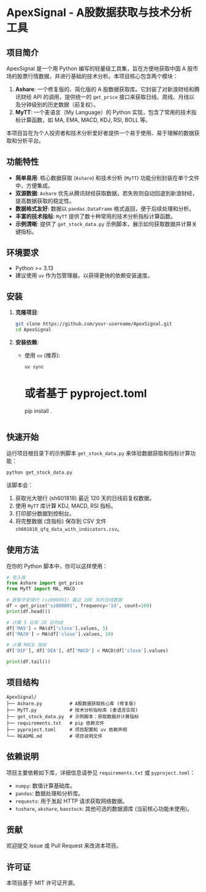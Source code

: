 # ApexSignal - A股数据获取与技术分析工具

## 项目简介

ApexSignal 是一个用 Python 编写的轻量级工具集，旨在方便地获取中国 A 股市场的股票行情数据，并进行基础的技术分析。本项目核心包含两个模块：

1.  **Ashare**: 一个修复版的、简化版的 A 股数据获取库。它封装了对新浪财经和腾讯财经 API 的调用，提供统一的 `get_price` 接口来获取日线、周线、月线以及分钟级别的历史数据（前复权）。
2.  **MyTT**: 一个麦语言（My Language）的 Python 实现，包含了常用的技术指标计算函数，如 MA, EMA, MACD, KDJ, RSI, BOLL 等。

本项目旨在为个人投资者和技术分析爱好者提供一个易于使用、易于理解的数据获取和分析平台。

## 功能特性

*   **简单易用**: 核心数据获取 (`Ashare`) 和技术分析 (`MyTT`) 功能分别封装在单个文件中，方便集成。
*   **双源数据**: `Ashare` 优先从腾讯财经获取数据，若失败则自动回退到新浪财经，提高数据获取的稳定性。
*   **数据格式友好**: 数据以 `pandas.DataFrame` 格式返回，便于后续处理和分析。
*   **丰富的技术指标**: `MyTT` 提供了数十种常用的技术分析指标计算函数。
*   **示例清晰**: 提供了 `get_stock_data.py` 示例脚本，展示如何获取数据并计算关键指标。

## 环境要求

*   Python >= 3.13
*   建议使用 `uv` 作为包管理器，以获得更快的依赖安装速度。

## 安装

1.  **克隆项目**:
    ```bash
    git clone https://github.com/your-username/ApexSignal.git
    cd ApexSignal
    ```

2.  **安装依赖**:
    *   使用 `uv` (推荐):
        ```bash
        uv sync
        ```

        # 或者基于 pyproject.toml
        pip install .
        ```

## 快速开始

运行项目根目录下的示例脚本 `get_stock_data.py` 来体验数据获取和指标计算功能：

```bash
python get_stock_data.py
```

该脚本会：
1.  获取光大银行 (sh601818) 最近 120 天的日线前复权数据。
2.  使用 `MyTT` 库计算 KDJ, MACD, RSI 指标。
3.  打印部分数据到控制台。
4.  将完整数据 (含指标) 保存到 CSV 文件 `sh601818_qfq_data_with_indicators.csv`。

## 使用方法

在你的 Python 脚本中，你可以这样使用：

```python
# 导入库
from Ashare import get_price
from MyTT import MA, MACD

# 获取平安银行 (sz000001) 最近 100 天的日线数据
df = get_price('sz000001', frequency='1d', count=100)
print(df.head())

# 计算 5 日和 20 日均线
df['MA5'] = MA(df['close'].values, 5)
df['MA20'] = MA(df['close'].values, 20)

# 计算 MACD 指标
df['DIF'], df['DEA'], df['MACD'] = MACD(df['close'].values)

print(df.tail())
```

## 项目结构

```
ApexSignal/
├── Ashare.py          # A股数据获取核心库 (修复版)
├── MyTT.py            # 技术分析指标库 (麦语言实现)
├── get_stock_data.py  # 示例脚本：获取数据并计算指标
├── requirements.txt   # pip 依赖文件
├── pyproject.toml     # 项目配置和 uv 依赖声明
└── README.md          # 项目说明文件
```

## 依赖说明

项目主要依赖如下库，详细信息请参见 `requirements.txt` 或 `pyproject.toml`：

*   `numpy`: 数值计算基础库。
*   `pandas`: 数据处理和分析库。
*   `requests`: 用于发起 HTTP 请求获取网络数据。
*   `tushare`, `akshare`, `baostock`: 其他可选的数据源库 (当前核心功能未使用)。

## 贡献

欢迎提交 Issue 或 Pull Request 来改进本项目。

## 许可证

本项目基于 MIT 许可证开源。